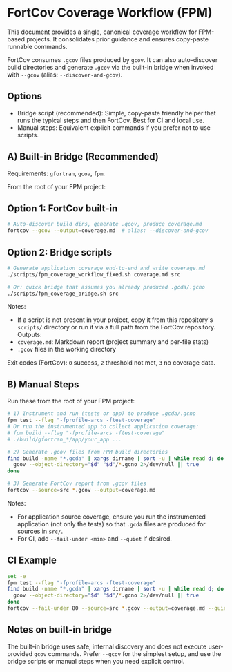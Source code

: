 # FortCov Coverage Workflow (FPM)

This document provides a single, canonical coverage workflow for FPM-based
projects. It consolidates prior guidance and ensures copy-paste runnable
commands.

FortCov consumes `.gcov` files produced by `gcov`. It can also auto-discover
build directories and generate `.gcov` via the built-in bridge when invoked
with `--gcov` (alias: `--discover-and-gcov`).

## Options

- Bridge script (recommended): Simple, copy-paste friendly helper that runs the
  typical steps and then FortCov. Best for CI and local use.
- Manual steps: Equivalent explicit commands if you prefer not to use scripts.

## A) Built-in Bridge (Recommended)

Requirements: `gfortran`, `gcov`, `fpm`.

From the root of your FPM project:

## Option 1: FortCov built-in

```bash
# Auto-discover build dirs, generate .gcov, produce coverage.md
fortcov --gcov --output=coverage.md  # alias: --discover-and-gcov
```

## Option 2: Bridge scripts

```bash
# Generate application coverage end-to-end and write coverage.md
./scripts/fpm_coverage_workflow_fixed.sh coverage.md src

# Or: quick bridge that assumes you already produced .gcda/.gcno
./scripts/fpm_coverage_bridge.sh src
```

Notes:
- If a script is not present in your project, copy it from this repository's
  `scripts/` directory or run it via a full path from the FortCov repository.
Outputs:
- `coverage.md`: Markdown report (project summary and per-file stats)
- `.gcov` files in the working directory

Exit codes (FortCov): `0` success, `2` threshold not met, `3` no coverage data.

## B) Manual Steps

Run these from the root of your FPM project:

```bash
# 1) Instrument and run (tests or app) to produce .gcda/.gcno
fpm test --flag "-fprofile-arcs -ftest-coverage"
# Or run the instrumented app to collect application coverage:
# fpm build --flag "-fprofile-arcs -ftest-coverage"
# ./build/gfortran_*/app/your_app ...

# 2) Generate .gcov files from FPM build directories
find build -name "*.gcda" | xargs dirname | sort -u | while read d; do
  gcov --object-directory="$d" "$d"/*.gcno 2>/dev/null || true
done

# 3) Generate FortCov report from .gcov files
fortcov --source=src *.gcov --output=coverage.md
```

Notes:
- For application source coverage, ensure you run the instrumented application
  (not only the tests) so that `.gcda` files are produced for sources in `src/`.
- For CI, add `--fail-under <min>` and `--quiet` if desired.

## CI Example

```bash
set -e
fpm test --flag "-fprofile-arcs -ftest-coverage"
find build -name "*.gcda" | xargs dirname | sort -u | while read d; do
  gcov --object-directory="$d" "$d"/*.gcno 2>/dev/null || true
done
fortcov --fail-under 80 --source=src *.gcov --output=coverage.md --quiet
```

## Notes on built-in bridge

The built-in bridge uses safe, internal discovery and does not execute user-
provided `gcov` commands. Prefer `--gcov` for the simplest setup, and use the
bridge scripts or manual steps when you need explicit control.
